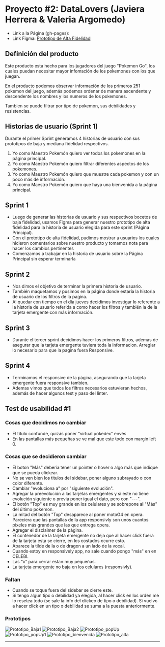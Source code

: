 # Proyecto #2: DataLovers (Javiera Herrera & Valeria Argomedo)

* Link a la Página (gh-pages): 
* Link Figma: [Prototipo de Alta Fidelidad ](https://www.figma.com/file/fxpUJgdxYroRBwpN3yXuvC/DataLovers-Herrera-and-Argomedo)

## Definición del producto

Este producto esta hecho para los jugadores del juego "Pokemon Go", los cuales puedan necesitar mayor infomación de los pokemones con los que juegan.

En el producto podemos observar información de los primeros 251 pokemon del juego, además podemos ordenar de manera ascendente y descendente los nombres y los numeros de los pokemones. 

Tambien se puede filtrar por tipo de pokemon, sus debilidades y resistencias. 

## Historias de usuario (Sprint 1)
Durante el primer Sprint generamos 4 historias de usuario con sus prototipos de baja y mediana fidelidad respectivos. 

1. Yo como Maestro Pokemón quiero ver todos los pokemones en la página principal.
2. Yo como Maestro Pokemón quiero filtrar diferentes aspectos de los pokemones.
3. Yo como Maestro Pokemón quiero que muestre cada pokemon y con un poco más de información.
4. Yo como Maestro Pokemón quiero que haya una bienvenida a la página principal.


## Sprint 1 
* Luego de generar las historias de usuario y sus respectivos bocetos de baja fidelidad, usamos Figma para generar nuestro prototipo de alta fidelidad para la historia de usuario elegida para este sprint (Página Principal).
* Con el prototipo de alta fidelidad, pudimos mostrar a usuarios los cuales hicieron comentarios sobre nuestro producto y tomamos nota para hacer los cambios pertinentes
* Comenzamos a trabajar en la historia de usuario sobre la Página Principal sin esperar terminarla
## Sprint 2
* Nos dimos el objetivo de terminar la primera historia de usuario.
* También maquetamos y pusimos en la página donde estaría la historia de usuario de los filtros de la pagina. 
* Al quedar con tiempo en el día jueves decidimos investigar lo referente a la historia de usuario referida a como hacer los filtros y también la de la tarjeta emergente con más información. 
## Sprint 3
* Durante el tercer sprint decidimos hacer los primeros filtros, ademas de asegurar que la tarjeta emergente tuviera toda la informacion. Arreglar lo necesario para que la pagina fuera Responsive.
## Sprint 4
* Terminamos el responsive de la página, asegurando que la tarjeta emergente fuera responsive tambien. 
* Ademas vimos que todos los filtros necesarios estuvieran hechos, además de hacer algunos test y paso del linter.

## Test de usabilidad #1
### Cosas que decidimos no cambiar 
* El título confunde, quizás poner "virtual pokedex" envés.
* En las pantallas más pequeñas se ve mal que este todo con margin left 0. 

### Cosas que se decidieron cambiar
* El boton "Más" debería tener un pointer o hover o algo más que indique que se pueda clickear.
* No se ven bien los titulos del sidebar, poner alguno subrayado o con color diferente.
* Cambiar "evoluciona a"  por "siguiente evolución".
* Agregar la preevolución a las tarjetas emergentes y si este no tiene evolución siguiente o previa poner igual el dato, pero con "---".
* El botón "Top" es muy grande en los celulares y se sobrepone al "Más" del último pokemon.
* La mitad del botón "Top" desaparece al poner motoG4 en opera. Pareciera que las pantallas de la app responsivly son unos cuantos pixeles más grandes que las que entrega opera.
* Agregar el disclaimer de la página.
* El contenedor de la tarjeta emergente no deja que al hacer click fuera de la tarjeta esta se cierre, en los costados ocurre esto.
* Aparece la tilde de la o de dragon a un lado de la vocal.
* Cuando estoy en responsively app, no sale cuando pongo "más" en en CELEBI.
* Las "x" para cerrar estan muy pequeñas.
* La tarjeta emergente no baja en los celulares (responsivly).

### Faltan
* Cuando se toque fuera del sidebar se cierre este. 
* Si tengo algun tipo o debilidad ya elegida, al hacer click en los orden me lo resetea todo (se sale la info del clickeo de tipo o debilidad). Si vuelvo a hacer click en un tipo o debilidad se suma a la puesta anteriormente. 


### Prototipos  
![Prototipo_Baja1](/img_prototipo/Prototipo_Baja_Pagina_Principal.png)
![Prototipo_Baja2](/img_prototipo/Prototipo_Baja_Pagina_Principal_iteracion.png)
![Prototipo_popUp](/img_prototipo/Prototipo_Baja_popUp.png)
![Prototipo_popUp1](/img_prototipo/Prototipo_Baja_popUp_iteracion.png)
![Prototipo_bienvenida](/img_prototipo/Prototipo_Baja_Pagina_Bienvenida.png)
![Prototipo_alta](/img_prototipo/Prototipo_Alta_Pagina_Principal.png)





***

